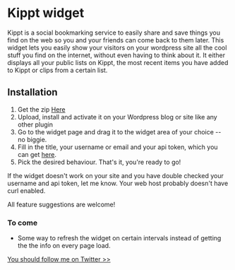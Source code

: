 # Kippt widget
Kippt is a social bookmarking service to easily share and save things you find on the web so you and your friends can come back to them later. 
This widget lets you easily show your visitors on your wordpress site all the cool stuff you find on the internet, without even having to think about it.
It either displays all your public lists on Kippt, the most recent items you have added to Kippt or clips from a certain list.

## Installation
1. Get the zip [Here](https://github.com/kekeblom/kippt-wordpress/raw/master/kippt-widget.zip)
2. Upload, install and activate it on your Wordpress blog or site like any other plugin
3. Go to the widget page and drag it to the widget area of your choice -- no biggie.
4. Fill in the title, your username or email and your api token, which you can get [here](https://kippt.com/developers/#apikey).
5. Pick the desired behaviour. That's it, you're ready to go!


If the widget doesn't work on your site and you have double checked your username and api token, let me know. Your web host probably doesn't have curl enabled.

All feature suggestions are welcome!

### To come
* Some way to refresh the widget on certain intervals instead of getting the the info on every page load.


[You should follow me on Twitter >>](http://twitter.com/kekeblom)